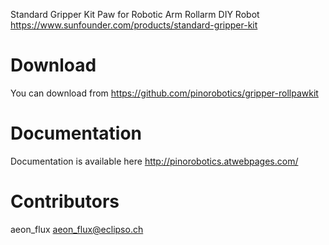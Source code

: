 Standard Gripper Kit Paw for Robotic Arm Rollarm DIY Robot
https://www.sunfounder.com/products/standard-gripper-kit

# Download

You can download from <https://github.com/pinorobotics/gripper-rollpawkit>

# Documentation

Documentation is available here <http://pinorobotics.atwebpages.com/>

# Contributors

aeon_flux <aeon_flux@eclipso.ch>
